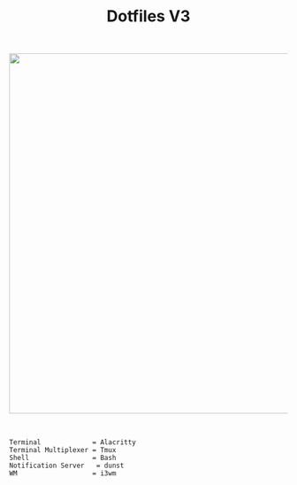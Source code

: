 <h1 align="center">Dotfiles V3</h1>
<br>
<p align="center"><img src="https://raw.githubusercontent.com/Sidd-Dino/Dot_Files/master/V3/screenshot_V3.png" width="650px" ></p>
<br>


```
Terminal             = Alacritty
Terminal Multiplexer = Tmux
Shell                = Bash
Notification Server   = dunst
WM                   = i3wm
```
